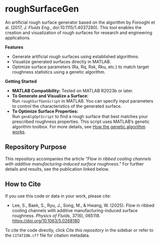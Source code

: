 # roughSurfaceGen

An artificial rough surface generator based on the algorithm by Forooghi et al. (2017, *J. Fluids Eng.*, doi:10.1115/1.4037280). This tool enables the creation and visualization of rough surfaces for research and engineering applications.

**Features**
- Generate artificial rough surfaces using established algorithms.
- Visualize generated surfaces directly in MATLAB.
- Optimize surface parameters (Ra, Rq, Rsk, Rku, etc.) to match target roughness statistics using a genetic algorithm.

**Getting Started**
- **MATLAB Compatibility:** Tested on MATLAB R2023b or later.
- **To Generate and Visualize a Surface:**  
  Run `roughSurfGenScript` in MATLAB. You can specify input parameters to control the characteristics of the generated surface.
- **To Optimize Surface Properties:**  
  Run `genAlgOptScript` to find a rough surface that best matches your prescribed roughness properties. This script uses MATLAB’s genetic algorithm toolbox. For more details, see [How the genetic algorithm works](https://www.mathworks.com/help/gads/how-the-genetic-algorithm-works.html).

## Repository Purpose

This repository accompanies the article *"Flow in ribbed cooling channels with additive manufacturing-induced surface roughness."* For further details and results, see the publication linked below.

## How to Cite

If you use this code or data in your work, please cite:

- Lee, S., Baek, S., Ryu, J., Song, M., & Hwang, W. (2025). Flow in ribbed cooling channels with additive manufacturing-induced surface roughness. *Physics of Fluids*, 37(6), 065118. https://doi.org/10.1063/5.0268180

To cite the code directly, click *Cite this repository* in the sidebar or refer to the `CITATION.cff` file for citation metadata.